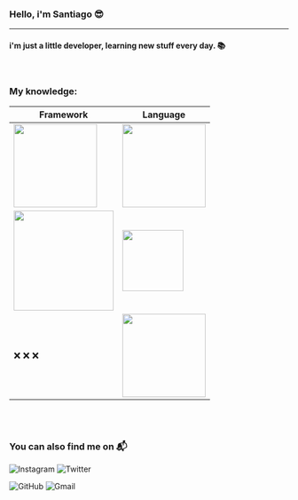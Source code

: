 ### Hello, i'm Santiago :sunglasses:
---
#### i'm just a little developer, learning new stuff every day. :books:
<br>

### My knowledge:

|Framework | Language |
|-----------|-----------|
|<img src="https://usercontent.one/wp/www.raulferrergarcia.com/wp-content/uploads/2020/11/Google-flutter-logo.png" width="150">|<img src="https://asociacionaepi.es/wp-content/uploads/2020/05/dart.png" width="150">|
|<img src="https://anthoncode.com/wp-content/uploads/2019/01/angular-logo-png.png" width="180">|<img src="https://iconape.com/wp-content/png_logo_vector/typescript.png" width="110">|
| :x: :x: :x: | <img src="https://upload.wikimedia.org/wikipedia/commons/thumb/0/05/Go_Logo_Blue.svg/1200px-Go_Logo_Blue.svg.png" width="150">

<br>
<br>

### You can also find me on :mailbox_with_mail:

![Instagram](https://img.shields.io/badge/santiago.gp1%20-%23E4405F.svg?&style=for-the-badge&logo=Instagram&logoColor=white "https://www.instagram.com/santiago.gp1/") ![Twitter](https://img.shields.io/badge/santiago__gp1%20-%231DA1F2.svg?&style=for-the-badge&logo=Twitter&logoColor=white "https://twitter.com/santiago_gp1")

![GitHub](https://img.shields.io/badge/santiagogp0%20-%23121011.svg?&style=for-the-badge&logo=github&logoColor=white "https://github.com/santiagogp0") ![Gmail](https://img.shields.io/badge/Gmail-D14836?style=for-the-badge&logo=gmail&logoColor=white "mailto:santiago.gp004@gmail.com")
